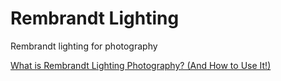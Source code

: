 # Rembrandt Lighting

Rembrandt lighting for photography 

[What is Rembrandt Lighting Photography? (And How to Use It!)](https://expertphotography.com/rembrandt-lighting-photography/)